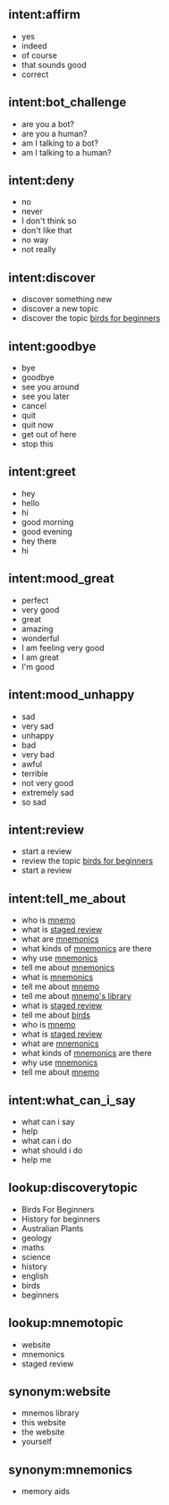 
## intent:affirm
- yes
- indeed
- of course
- that sounds good
- correct

## intent:bot_challenge
- are you a bot?
- are you a human?
- am I talking to a bot?
- am I talking to a human?

## intent:deny
- no
- never
- I don't think so
- don't like that
- no way
- not really

## intent:discover
- discover something new
- discover a new topic
- discover the topic [birds for beginners](discoverytopic)

## intent:goodbye
- bye
- goodbye
- see you around
- see you later
- cancel
- quit
- quit now
- get out of here
- stop this


## intent:greet
- hey
- hello
- hi
- good morning
- good evening
- hey there
- hi

## intent:mood_great
- perfect
- very good
- great
- amazing
- wonderful
- I am feeling very good
- I am great
- I'm good

## intent:mood_unhappy
- sad
- very sad
- unhappy
- bad
- very bad
- awful
- terrible
- not very good
- extremely sad
- so sad

## intent:review
- start a review
- review the topic [birds for beginners](discoverytopic)
- start a review

## intent:tell_me_about
- who is [mnemo](mnemotopic)
- what is [staged review](mnemotopic)
- what are [mnemonics](mnemotopic)
- what kinds of [mnemonics](mnemotopic) are there
- why use [mnemonics](mnemotopic)
- tell me about [mnemonics](mnemotopic)
- what is [mnemonics](mnemotopic)
- tell me about [mnemo](mnemotopic)
- tell me about [mnemo's library](mnemotopic)
- what is [staged review](mnemotopic)
- tell me about [birds](discoverytopic)
- who is [mnemo](discoverytopic)
- what is [staged review](discoverytopic)
- what are [mnemonics](discoverytopic)
- what kinds of [mnemonics](discoverytopic) are there
- why use [mnemonics](discoverytopic)
- tell me about [mnemo](discoverytopic)

## intent:what_can_i_say
- what can i say
- help 
- what can i do
- what should i do
- help me


## lookup:discoverytopic   <!-- lookup table list -->
- Birds For Beginners
- History for beginners
- Australian Plants
- geology
- maths
- science
- history
- english
- birds
- beginners


## lookup:mnemotopic   <!-- lookup table list -->
- website
- mnemonics
- staged review

## synonym:website
- mnemos library
- this website
- the website
- yourself

## synonym:mnemonics
- memory aids
